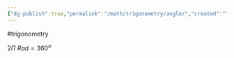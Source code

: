 ```yaml
---
{"dg-publish":true,"permalink":"/math/trigonometry/angle/","created":"","updated":""}
---
```


#trigonometry

$2\Pi\:Rad = 360^o$

